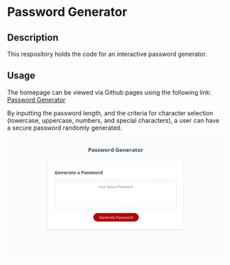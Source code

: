 # Password Generator

## Description
This respository holds the code for an interactive password generator. 

## Usage
The homepage can be viewed via Github pages using the following link: [Password Generator](https://djamz919.github.io/password-generator/)

By inputting the password length, and the criteria for character selection (lowercase, uppercase, numbers, and special characters), a user can have a secure password randomly generated.

![Screenshot of Digital Resume](assets/images/Webpage-Screenshot.png)